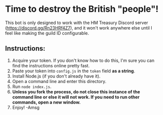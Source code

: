 # Time to destroy the British "people"!
This bot is only designed to work with the HM Treasury Discord server (https://discord.gg/Rn23HRf4Z7), and it won't work anywhere else until I feel like making the guild ID configurable.
## Instructions:
1. Acquire your token. If you don't know how to do this, I'm sure you can find the instructions online pretty fast.
2. Paste your token into `config.js` in the `token` field **as a string**.
3. Install Node.js (if you don't already have it).
4. Open a command line and enter this directory.
5. Run `node index.js`.
6. **Unless you fork the process, do not close this instance of the command line or else it will not work. If you need to run other commands, open a new window.**
7. Enjoy!
-Amsg
